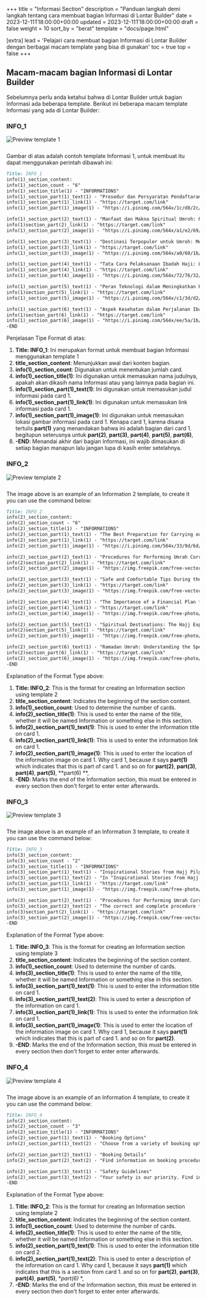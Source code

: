 +++
title = "Informasi Section"
description = "Panduan langkah demi langkah tentang cara membuat bagian Informasi di Lontar Builder"
date = 2023-12-11T18:00:00+00:00
updated = 2023-12-11T18:00:00+00:00
draft = false
weight = 10
sort_by = "berat"
template = "docs/page.html"

[extra]
lead = 'Pelajari cara membuat bagian Informasi di Lontar Builder dengan berbagai macam template yang bisa di gunakan'
toc = true
top = false
+++

## Macam-macam bagian Informasi di Lontar Builder
Sebelumnya perlu anda ketahui bahwa di Lontar Builder untuk bagian Informasi ada beberapa template. Berikut ini beberapa macam template Informasi yang ada di Lontar Builder:

### INFO_1

<img src="../info_1.png" alt="Preview template 1" style="max-width: 100%; margin-bottom: 12px"/>

Gambar di atas adalah contoh template Informasi 1, untuk membuat itu dapat menggunakan perintah dibawah ini:

```markdown
Title: INFO_1
info(1)_section_content:
info(1)_section_count - "6"
info(1)_section_title(1) - "INFORMATIONS"
info(1)_section_part(1)_text(1) - "Prosedur dan Persyaratan Pendaftaran Haji: Panduan Lengkap untuk Calon Jamaah."
info(1)_section_part(1)_link(1) - "https://target.com/link"
info(1)_section_part(1)_image(1) - "https://i.pinimg.com/564x/1c/d8/2c/1cd82c32b1d0fb32739f0d3467d401ff.jpg"

info(1)_section_part(2)_text(1) - "Manfaat dan Makna Spiritual Umroh: Perjalanan Ibadah yang Menginspirasi"
info(1)section_part(2)_link(1) - "https://target.com/link"
info(1)_section_part(2)_image(1) - "https://i.pinimg.com/564x/a1/e2/69/a1e2699adc41a718d4a2fccf60debd23.jpg"

info(1)_section_part(3)_text(1) - "Destinasi Terpopuler untuk Umroh: Menelusuri Keindahan Kota Suci"
info(1)_section_part(3)_link(1) - "https://target.com/link"
info(1)_section_part(3)_image(1) - "https://i.pinimg.com/564x/a0/60/1b/a0601b1b16c91a6c5fcc7073230e7bee.jpg"

info(1)_section_part(4)_text(1) - "Tata Cara Pelaksanaan Ibadah Haji: Langkah Demi Langkah Menuju Tanah Suci"
info(1)_section_part(4)_link(1) - "https://target.com/link"
info(1)_section_part(4)_image(1) - "https://i.pinimg.com/564x/72/76/32/727632deda15d99e0df6fc4fdb395dd1.jpg"

info(1)_section_part(5)_text(1) - "Peran Teknologi dalam Meningkatkan Pengalaman Haji dan Umroh"
info(1)section_part(5)_link(1) - "https://target.com/link"
info(1)_section_part(5)_image(1) - "https://i.pinimg.com/564x/c1/3d/d2/c13dd20c8132e7c2b1b7e8347e2278e9.jpg"

info(1)_section_part(6)_text(1) - "Aspek Kesehatan dalam Perjalanan Ibadah Haji: Tips dan Tindakan Pencegahan"
info(1)section_part(6)_link(1) - "https://target.com/link"
info(1)_section_part(6)_image(1) - "https://i.pinimg.com/564x/ee/5a/1b/ee5a1bea610ebfcd90fd20c2d5c30fe3.jpg"
-END
```
Penjelasan Tipe Format di atas:

1. **Title: INFO_1**: Ini merupakan format untuk membuat bagian Informasi menggunakan template 1
2. **title_section_content**: Menunjukkan awal dari konten bagian.
3. **info(1)_section_count**: Digunakan untuk menentukan jumlah card.
4. **info(1)_section_title(1)**: Ini digunakan untuk memasukan nama judulnya, apakah akan dikasih nama Informasi atau yang lainnya pada bagian ini.
5. **info(1)_section_part(1)_text(1)**: Ini digunakan untuk memasukan judul informasi pada card 1.
6. **info(1)_section_part(1)_link(1)**: Ini digunakan untuk memasukan link informasi pada card 1.
7. **info(1)_section_part(1)_image(1)**: Ini digunakan untuk memasukan lokasi gambar informasi pada card 1. Kenapa card 1, karena disana tertulis **part(1)** yang menandakan bahwa ini adalah bagian dari card 1. begitupun seterusnya untuk **part(2)**, **part(3)**, **part(4)**,  **part(5)**, **part(6)**,
8. **-END**: Menandai akhir dari bagian Informasi, ini wajib dimasukan di setiap bagian manapun lalu jangan lupa di kasih enter setelahnya.

### INFO_2

<img src="../info_2.png" alt="Preview template 2" style="max-width: 100%; margin-bottom: 12px"/>

The image above is an example of an Information 2 template, to create it you can use the command below:

```markdown
Title: INFO_2
info(2)_section_content:
info(2)_section_count - "6"
info(2)_section_title(1) - "INFORMATIONS"
info(2)_section_part(1)_text(1) - "The Best Preparation for Carrying out the Hajj and Umrah Pilgrimage"
info(2)_section_part(1)_link(1) - "https://target.com/link"
info(2)_section_part(1)_image(1) - "https://i.pinimg.com/564x/33/9d/6d/339d6db1dc0ea063795d38c27da7c1c9.jpg"

info(2)_section_part(2)_text(1) - "Procedures for Performing Umrah Correctly and Completely"
info(2)section_part(2)_link(1) - "https://target.com/link"
info(2)_section_part(2)_image(1) - "https://img.freepik.com/free-vector/realistic-islamic-pilgrimage_23-2148555081.jpg?w=740&t=st=1702279301~exp=1702279901~ hmac=1365f99a7a667d3d7b54280bcf81c0d2628560e2da3cc4c8f0030b29386fea74"

info(2)_section_part(3)_text(1) - "Safe and Comfortable Tips During the Hajj and Umrah"
info(2)_section_part(3)_link(1) - "https://target.com/link"
info(2)_section_part(3)_image(1) - "https://img.freepik.com/free-vector/passenger-airplane-isolated_1284-41822.jpg?w=740&t=st=1702279405~exp=1702280005~ hmac=a07b70acf455ed940895cb75e644cfa7a0f6480f1d1256ca31a9132147acafca"

info(2)_section_part(4)_text(1) - "The Importance of a Financial Plan for Performing the Hajj"
info(2)_section_part(4)_link(1) - "https://target.com/link"
info(2)_section_part(4)_image(1) - "https://img.freepik.com/free-photo/portrait-cheerful-man-holding-dollar-bills-white-background_1150-63585.jpg?w= 360&t=st=1702279561~exp=1702280161~hmac=bc82e2530ae7650094be4e51c17df3024f4c45e73532eb6bdef8dd737feb418b"

info(2)_section_part(5)_text(1) - "Spiritual Destinations: The Hajj Experience in the Holy Land"
info(2)section_part(5)_link(1) - "https://target.com/link"
info(2)_section_part(5)_image(1) - "https://img.freepik.com/free-photo/sheikh-zayed-grand-mosque-sunlight-blue-sky-abu-dhabi-united-arab- emirates_181624-48033.jpg?w=360&t=st=1702279639~exp=1702280239~hmac=99bbf705d81067759125422d752a702c5c37a4baf14582d8ca8bfbf80027e143"

info(2)_section_part(6)_text(1) - "Ramadan Umrah: Understanding the Special Features of Worship in the Holy Month"
info(2)section_part(6)_link(1) - "https://target.com/link"
info(2)_section_part(6)_image(1) - "https://img.freepik.com/free-photo/close-up-hands-holding-crucifix_23-2149301765.jpg?w=360&t=st=1702279709~ exp=1702280309~hmac=10771a3ce35ae85165ea2044425675b23f19cf22ae593e91244863b9bf39714e"
-END
```
Explanation of the Format Type above:

1. **Title: INFO_2**: This is the format for creating an Information section using template 2
2. **title_section_content**: Indicates the beginning of the section content.
3. **info(1)_section_count**: Used to determine the number of cards.
4. **info(2)_section_title(1)**: This is used to enter the name of the title, whether it will be named Information or something else in this section.
5. **info(2)_section_part(1)_text(1)**: This is used to enter the information title on card 1.
6. **info(2)_section_part(1)_link(1)**: This is used to enter the information link on card 1.
7. **info(2)_section_part(1)_image(1)**: This is used to enter the location of the information image on card 1. Why card 1, because it says **part(1)** which indicates that this is part of card 1. and so on for **part(2)**, **part(3)**, **part(4)**, **part(5)**, **part(6) **,
8. **-END**: Marks the end of the Information section, this must be entered in every section then don't forget to enter enter afterwards.

### INFO_3

<img src="../info_3.png" alt="Preview template 3" style="max-width: 100%; margin-bottom: 12px"/>

The image above is an example of an Information 3 template, to create it you can use the command below:

```markdown
Title: INFO_3
info(3)_section_content:
info(3)_section_count - "2"
info(3)_section_title(1) - "INFORMATIONS"
info(3)_section_part(1)_text(1) - "Inspirational Stories from Hajj Pilgrims: Spiritual Journey to Baitullah"
info(3)_section_part(1)_text(2) - "In "Inspirational Stories from Hajj Pilgrims: A Spiritual Journey to Baitullah," we will explore the meaningful journey of individuals who have completed the Hajj. Through each story, we will absorb spiritual experiences, perseverance, and epic moments involving a journey to Baitullah, Islam's holy land"
info(3)_section_part(1)_link(1) - "https://target.com/link"
info(3)_section_part(1)_image(1) - "https://img.freepik.com/free-photo/muslim-women-using-tablet_23-2147796254.jpg?w=740&t=st=1702280470~exp= 1702281070~hmac=d5d58e43a78b404fa539bd54bc269a34bba88c799458d412f34895bf008d3e7c"

info(3)_section_part(2)_text(1) - "Procedures for Performing Umrah Correctly and Completely"
info(3)_section_part(2)_text(2) - "The correct and complete procedure for performing Umrah involves several important steps. First, prospective pilgrims need to prepare travel documents such as passports and visas. Next, they must undergo a health examination to ensure their condition physically adequate."
info(3)section_part(2)_link(1) - "https://target.com/link"
info(3)_section_part(2)_image(1) - "https://img.freepik.com/free-vector/realistic-islamic-pilgrimage_23-2148555081.jpg?w=740&t=st=1702279301~exp=1702279901~ hmac=1365f99a7a667d3d7b54280bcf81c0d2628560e2da3cc4c8f0030b29386fea74"
-END
```
Explanation of the Format Type above:

1. **Title: INFO_3**: This is the format for creating an Information section using template 3
2. **title_section_content**: Indicates the beginning of the section content.
3. **info(1)_section_count**: Used to determine the number of cards.
4. **info(3)_section_title(1)**: This is used to enter the name of the title, whether it will be named Information or something else in this section.
5. **info(3)_section_part(1)_text(1)**: This is used to enter the information title on card 1.
6. **info(3)_section_part(1)_text(2)**: This is used to enter a description of the information on card 1.
7. **info(3)_section_part(1)_link(1)**: This is used to enter the information link on card 1.
8. **info(3)_section_part(1)_image(1)**: This is used to enter the location of the information image on card 1. Why card 1, because it says **part(1)** which indicates that this is part of card 1. and so on for **part(2)**.
9. **-END**: Marks the end of the Information section, this must be entered in every section then don't forget to enter enter afterwards.

### INFO_4

<img src="../info_4.png" alt="Preview template 4" style="max-width: 100%; margin-bottom: 12px"/>

The image above is an example of an Information 4 template, to create it you can use the command below:

```markdown
Title: INFO_4
info(2)_section_content:
info(2)_section_count - "3"
info(2)_section_title(1) - "INFORMATIONS"
info(2)_section_part(1)_text(1) - "Booking Options"
info(2)_section_part(1)_text(2) - "Choose from a variety of booking options tailored to your preferences."

info(2)_section_part(2)_text(1) - "Booking Details"
info(2)_section_part(2)_text(2) - "Find information on booking procedures and available packages."

info(2)_section_part(3)_text(1) - "Safety Guidelines"
info(2)_section_part(3)_text(2) - "Your safety is our priority. Find information on safety guidelines during adventures."
-END
```
Explanation of the Format Type above:

1. **Title: INFO_2**: This is the format for creating an Information section using template 2
2. **title_section_content**: Indicates the beginning of the section content.
3. **info(1)_section_count**: Used to determine the number of cards.
4. **info(2)_section_title(1)**: This is used to enter the name of the title, whether it will be named Information or something else in this section.
5. **info(2)_section_part(1)_text(1)**: This is used to enter the information title on card 2.
6. **info(2)_section_part(1)_text(2)**: This is used to enter a description of the information on card 1. Why card 1, because it says **part(1)** which indicates that this is a section from card 1. and so on for **part(2)**, **part(3)**, **part(4)**, **part(5)**, **part(6)* *,
7. **-END**: Marks the end of the Information section, this must be entered in every section then don't forget to enter enter afterwards.